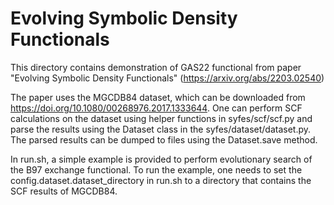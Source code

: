 # Evolving Symbolic Density Functionals

This directory contains demonstration of GAS22 functional from paper
"Evolving Symbolic Density Functionals" (https://arxiv.org/abs/2203.02540)

The paper uses the MGCDB84 dataset, which can be downloaded from
https://doi.org/10.1080/00268976.2017.1333644. One can perform SCF calculations
on the dataset using helper functions in syfes/scf/scf.py and parse the results
using the Dataset class in the syfes/dataset/dataset.py. The parsed results can
be dumped to files using the Dataset.save method.

In run.sh, a simple example is provided to perform evolutionary search of the
B97 exchange functional. To run the example, one needs to set the
config.dataset.dataset_directory in run.sh to a directory that contains the SCF
results of MGCDB84.
